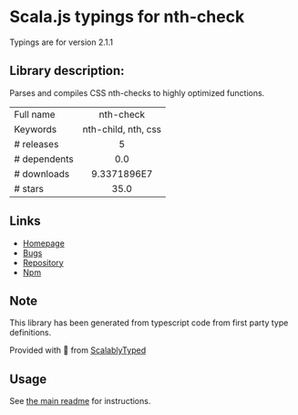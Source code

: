 
# Scala.js typings for nth-check

Typings are for version 2.1.1

## Library description:
Parses and compiles CSS nth-checks to highly optimized functions.

|                    |                 |
| ------------------ | :-------------: |
| Full name          | nth-check |
| Keywords           | nth-child, nth, css |
| # releases         | 5 |
| # dependents       | 0.0 |
| # downloads        | 9.3371896E7 |
| # stars            | 35.0 |

## Links
- [Homepage](https://github.com/fb55/nth-check)
- [Bugs](https://github.com/fb55/nth-check/issues)
- [Repository](https://github.com/fb55/nth-check)
- [Npm](https://www.npmjs.com/package/nth-check)
    


## Note
This library has been generated from typescript code from first party type definitions.

Provided with :purple_heart: from [ScalablyTyped](https://github.com/oyvindberg/ScalablyTyped)

## Usage
See [the main readme](../../readme.md) for instructions.


